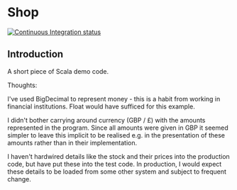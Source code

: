 # Shop

[![Continuous Integration status](https://secure.travis-ci.org/JulesGosnell/shop.png)](http://travis-ci.org/JulesGosnell/shop)

## Introduction

A short piece of Scala demo code.

Thoughts:

I've used BigDecimal to represent money - this is a habit from working in financial institutions. Float would have sufficed for this example.

I didn't bother carrying around currency (GBP / £) with the amounts represented in the program. Since all amounts were given in GBP it seemed simpler to leave this implicit to be realised e.g. in the presentation of these amounts rather than in their implementation.

I haven't hardwired details like the stock and their prices into the production code, but have put these into the test code. In production, I would expect these details to be loaded from some other system and subject to frequent change.

